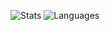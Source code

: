 
![Stats](https://github-readme-stats.vercel.app/api?username=sekwah41&show_icons=true&theme=darcula&hide_border=true)
![Languages](https://github-readme-stats.vercel.app/api/top-langs/?username=sekwah41&layout=compact&theme=darcula&langs_count=8&hide_border=true)
